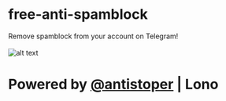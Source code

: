 # free-anti-spamblock
Remove spamblock from your account on Telegram!<br />
<br>
![alt text](https://encrypted-tbn0.gstatic.com/images?q=tbn:ANd9GcQQJ7g4w-X8GvpY7mCdDtZ6TALP-5-baifwTA&s)<br />
# Powered by [@antistoper](https://t.me/antistoper) | Lono
